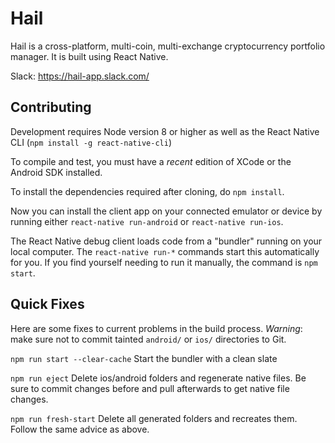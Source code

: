 Hail
========

Hail is a cross-platform, multi-coin, multi-exchange cryptocurrency portfolio manager. It is built using React Native.

Slack: https://hail-app.slack.com/

## Contributing

Development requires Node version 8 or higher as well as the React Native CLI (`npm install -g react-native-cli`)

To compile and test, you must have a *recent* edition of XCode or the Android SDK installed.

To install the dependencies required after cloning, do `npm install`.

Now you can install the client app on your connected emulator or device by running either `react-native run-android` or `react-native run-ios`.

The React Native debug client loads code from a "bundler" running on your local computer. The `react-native run-*` commands start this automatically for you. If you find yourself needing to run it manually, the command is `npm start`.

## Quick Fixes

Here are some fixes to current problems in the build process. *Warning*: make sure not to commit tainted `android/` or `ios/` directories to Git.

`npm run start --clear-cache`    Start the bundler with a clean slate

`npm run eject`                  Delete ios/android folders and regenerate native files. Be sure to commit changes before and pull afterwards to get native file changes.

`npm run fresh-start`            Delete all generated folders and recreates them. Follow the same advice as above.
